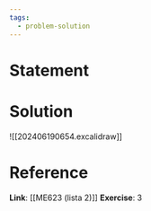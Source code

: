```yaml
---
tags:
  - problem-solution
---
```

# Statement 


# Solution
![[202406190654.excalidraw]]

# Reference
**Link**: [[ME623 (lista 2)]]
**Exercise**: 3